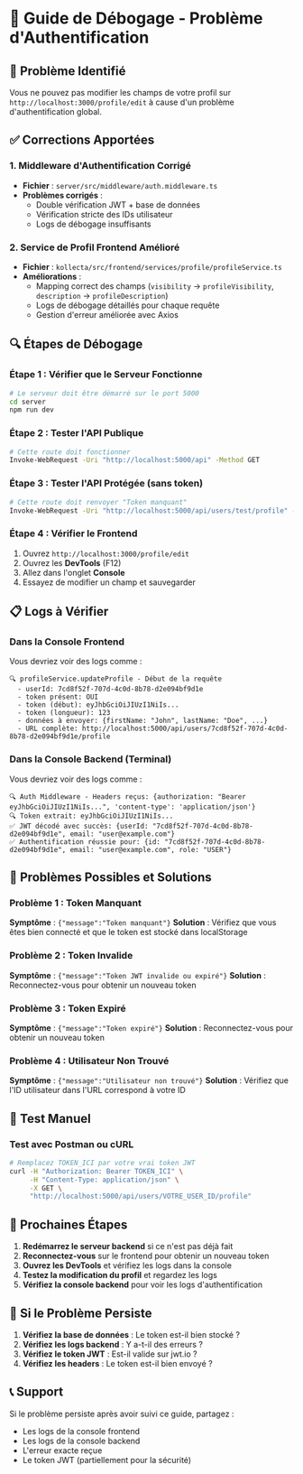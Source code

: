 # 🔐 Guide de Débogage - Problème d'Authentification

## 🎯 Problème Identifié
Vous ne pouvez pas modifier les champs de votre profil sur `http://localhost:3000/profile/edit` à cause d'un problème d'authentification global.

## ✅ Corrections Apportées

### 1. Middleware d'Authentification Corrigé
- **Fichier** : `server/src/middleware/auth.middleware.ts`
- **Problèmes corrigés** :
  - Double vérification JWT + base de données
  - Vérification stricte des IDs utilisateur
  - Logs de débogage insuffisants

### 2. Service de Profil Frontend Amélioré
- **Fichier** : `kollecta/src/frontend/services/profile/profileService.ts`
- **Améliorations** :
  - Mapping correct des champs (`visibility` → `profileVisibility`, `description` → `profileDescription`)
  - Logs de débogage détaillés pour chaque requête
  - Gestion d'erreur améliorée avec Axios

## 🔍 Étapes de Débogage

### Étape 1 : Vérifier que le Serveur Fonctionne
```bash
# Le serveur doit être démarré sur le port 5000
cd server
npm run dev
```

### Étape 2 : Tester l'API Publique
```bash
# Cette route doit fonctionner
Invoke-WebRequest -Uri "http://localhost:5000/api" -Method GET
```

### Étape 3 : Tester l'API Protégée (sans token)
```bash
# Cette route doit renvoyer "Token manquant"
Invoke-WebRequest -Uri "http://localhost:5000/api/users/test/profile" -Method GET
```

### Étape 4 : Vérifier le Frontend
1. Ouvrez `http://localhost:3000/profile/edit`
2. Ouvrez les **DevTools** (F12)
3. Allez dans l'onglet **Console**
4. Essayez de modifier un champ et sauvegarder

## 📋 Logs à Vérifier

### Dans la Console Frontend
Vous devriez voir des logs comme :
```
🔍 profileService.updateProfile - Début de la requête
  - userId: 7cd8f52f-707d-4c0d-8b78-d2e094bf9d1e
  - token présent: OUI
  - token (début): eyJhbGciOiJIUzI1NiIs...
  - token (longueur): 123
  - données à envoyer: {firstName: "John", lastName: "Doe", ...}
  - URL complète: http://localhost:5000/api/users/7cd8f52f-707d-4c0d-8b78-d2e094bf9d1e/profile
```

### Dans la Console Backend (Terminal)
Vous devriez voir des logs comme :
```
🔍 Auth Middleware - Headers reçus: {authorization: "Bearer eyJhbGciOiJIUzI1NiIs...", 'content-type': 'application/json'}
🔍 Token extrait: eyJhbGciOiJIUzI1NiIs...
✅ JWT décodé avec succès: {userId: "7cd8f52f-707d-4c0d-8b78-d2e094bf9d1e", email: "user@example.com"}
✅ Authentification réussie pour: {id: "7cd8f52f-707d-4c0d-8b78-d2e094bf9d1e", email: "user@example.com", role: "USER"}
```

## 🚨 Problèmes Possibles et Solutions

### Problème 1 : Token Manquant
**Symptôme** : `{"message":"Token manquant"}`
**Solution** : Vérifiez que vous êtes bien connecté et que le token est stocké dans localStorage

### Problème 2 : Token Invalide
**Symptôme** : `{"message":"Token JWT invalide ou expiré"}`
**Solution** : Reconnectez-vous pour obtenir un nouveau token

### Problème 3 : Token Expiré
**Symptôme** : `{"message":"Token expiré"}`
**Solution** : Reconnectez-vous pour obtenir un nouveau token

### Problème 4 : Utilisateur Non Trouvé
**Symptôme** : `{"message":"Utilisateur non trouvé"}`
**Solution** : Vérifiez que l'ID utilisateur dans l'URL correspond à votre ID

## 🧪 Test Manuel

### Test avec Postman ou cURL
```bash
# Remplacez TOKEN_ICI par votre vrai token JWT
curl -H "Authorization: Bearer TOKEN_ICI" \
     -H "Content-Type: application/json" \
     -X GET \
     "http://localhost:5000/api/users/VOTRE_USER_ID/profile"
```

## 📝 Prochaines Étapes

1. **Redémarrez le serveur backend** si ce n'est pas déjà fait
2. **Reconnectez-vous** sur le frontend pour obtenir un nouveau token
3. **Ouvrez les DevTools** et vérifiez les logs dans la console
4. **Testez la modification du profil** et regardez les logs
5. **Vérifiez la console backend** pour voir les logs d'authentification

## 🔧 Si le Problème Persiste

1. **Vérifiez la base de données** : Le token est-il bien stocké ?
2. **Vérifiez les logs backend** : Y a-t-il des erreurs ?
3. **Vérifiez le token JWT** : Est-il valide sur jwt.io ?
4. **Vérifiez les headers** : Le token est-il bien envoyé ?

## 📞 Support

Si le problème persiste après avoir suivi ce guide, partagez :
- Les logs de la console frontend
- Les logs de la console backend
- L'erreur exacte reçue
- Le token JWT (partiellement pour la sécurité) 